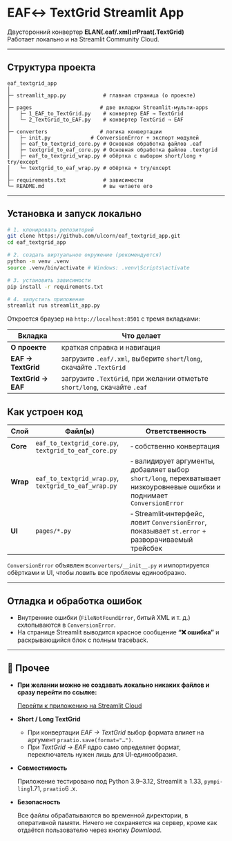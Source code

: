 # EAF↔ TextGrid Streamlit App

Двусторонний конвертер **ELAN(.eaf/.xml)**⇄**Praat(.TextGrid)**  
Работает локально и на Streamlit Community Cloud.

---

## Cтруктура проекта

````
eaf_textgrid_app
│
├─ streamlit_app.py            # главная страница (о проекте)
│
├─ pages                      # две вкладки Streamlit‑мульти‑apps
│   ├─ 1_EAF_to_TextGrid.py    # конвертер EAF → TextGrid
│   └─ 2_TextGrid_to_EAF.py    # конвертер TextGrid → EAF
│
├─ converters                 # логика конвертации
│   ├─ init.py             # ConversionError + экспорт модулей
│   ├─ eaf_to_textgrid_core.py # Основная обработка файлов .eaf
│   ├─ textgrid_to_eaf_core.py # Основная обработка файлов .textgrid
│   ├─ eaf_to_textgrid_wrap.py # обёртка с выбором short/long + try/except
│   └─ textgrid_to_eaf_wrap.py # обёртка + try/except
│
├─ requirements.txt            # зависимости
└─ README.md                   # вы читаете его

````

---

## Установка и запуск локально

```bash
# 1. клонировать репозиторий
git clone https://github.com/ulcorn/eaf_textgrid_app.git
cd eaf_textgrid_app

# 2. создать виртуальное окружение (рекомендуется)
python -m venv .venv
source .venv/bin/activate # Windows: .venv\Scripts\activate

# 3. установить зависимости
pip install -r requirements.txt

# 4. запустить приложение
streamlit run streamlit_app.py
````

Откроется браузер на `http://localhost:8501` c тремя вкладками:

| Вкладка            | Что делает                                                                |
|--------------------|---------------------------------------------------------------------------|
| **О проекте**      | краткая справка и навигация                                               |
| **EAF → TextGrid** | загрузите `.eaf/.xml`, выберите `short`/`long`, скачайте `.TextGrid`      |
| **TextGrid → EAF** | загрузите `.TextGrid`, при желании отметьте `short/long`, скачайте `.eaf` |

## Как устроен код

| Cлой     | Файл(ы)                                              | Ответственность                                                                                                         |
|----------|------------------------------------------------------|-------------------------------------------------------------------------------------------------------------------------|
| **Core** | `eaf_to_textgrid_core.py`, `textgrid_to_eaf_core.py` | ‑ собственно конвертация                                                                                                |
| **Wrap** | `eaf_to_textgrid_wrap.py`, `textgrid_to_eaf_wrap.py` | ‑ валидирует аргументы, добавляет выбор `short/long`, перехватывает низкоуровневые ошибки и поднимает `ConversionError` |
| **UI**   | `pages/*.py`                                         | ‑ Streamlit‑интерфейс, ловит `ConversionError`, показывает `st.error` + разворачиваемый трейсбек                        |

`ConversionError` объявлен в`converters/__init__.py` и импортируется обёртками и UI, чтобы ловить все проблемы
единообразно.

---

## Отладка и обработка ошибок

* Внутренние ошибки (`FileNotFoundError`, битый XML и т. д.) схлопываются
  в `ConversionError`.
* На странице Streamlit выводится красное сообщение **“❌ ошибка”** и раскрывающийся блок с полным traceback.

---

## 📝 Прочее

* **При желании можно не создавать локально никаких файлов и сразу перейти по ссылке:**
  
  [Перейти к приложению на Streamlit Cloud](https://converterproject-9caqoxr7qbx6ae22gscb4y.streamlit.app)

* **Short / Long TextGrid**
  * При конвертации *EAF → TextGrid* выбор формата влияет на аргумент `praatio.save(format="…")`. 
  * При *TextGrid → EAF* ядро само определяет формат, переключатель нужен лишь для UI‑единообразия.

* **Совместимость**
  
  Приложение тестировано под Python 3.9–3.12, Streamlit ≥ 1.33, `pympi‐ling`1.71, `praatio`6 .x.

* **Безопасность**
  
  Все файлы обрабатываются во временной директории, в оперативной памяти.
  Ничего не сохраняется на сервер, кроме как отдаётся пользователю через кнопку *Download*.
